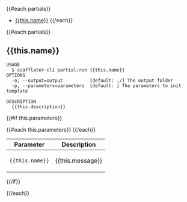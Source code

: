 [comment]: # (@scf-option  { "lineCommentTemplate": "<!-- {{comment}} -->" })

<!-- @scf-region partials-menu -->
<!-- @scf-option { "appendStrategy": "replace" } -->

{{#each partials}}
  * [{{this.name}}](#{{this.name}})
{{/each}}

<!-- @end-scf-region -->


<!-- @scf-region partials -->
<!-- @scf-option { "appendStrategy": "replace" } -->

{{#each partials}}

## {{this.name}}

```
USAGE
  $ scafflater-cli partial:run {{this.name}}
OPTIONS
  -o, --output=output          [default: ./] The output folder
  -p, --parameters=parameters  [default: ] The parameters to init template

DESCRIPTION
  {{this.description}}
```

{{#if this.parameters}}
<div class="mobile-side-scroller">
<table>
  <thead>
    <tr>
      <th>Parameter</th>
      <th>Description</th>
    </tr>
  </thead>
  <tbody>
    {{#each this.parameters}}
    <tr>
      <td>
        <p><code>{{this.name}}</code></p>
      </td>
      <td>
        <p>{{this.message}}</p>
      </td>
    </tr>
  {{/each}}
  </tbody>
</table>
</div>
{{/if}}

{{/each}}


<!-- @end-scf-region -->